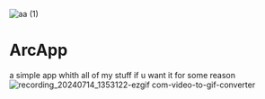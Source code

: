 ![aa (1)](https://github.com/user-attachments/assets/f38285b5-c5af-48e8-8e18-b7375303c97f)
# ArcApp
a simple app whith all of my stuff if u want it for some reason
![recording_20240714_1353122-ezgif com-video-to-gif-converter](https://github.com/user-attachments/assets/1bd6f5bc-4be5-4132-91f8-8ef075188e4b)
